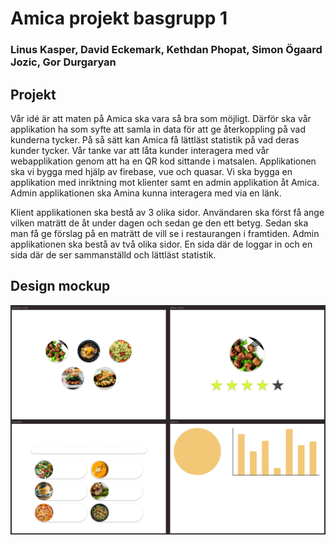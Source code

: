 # Amica projekt basgrupp 1
### Linus Kasper, David Eckemark, Kethdan Phopat, Simon Ögaard Jozic, Gor Durgaryan

## Projekt 
Vår idé är att maten på Amica ska vara så bra som möjligt. Därför ska vår applikation ha som syfte att samla in data för att ge återkoppling på vad kunderna tycker. På så sätt kan Amica få lättläst statistik på vad deras kunder tycker.
Vår tanke var att låta kunder interagera med vår webapplikation genom att ha en QR kod sittande i matsalen. Applikationen ska vi bygga med hjälp av firebase, vue och quasar. Vi ska bygga en applikation med inriktning mot klienter samt en admin applikation åt Amica. Admin applikationen ska Amina kunna interagera med via en länk.

Klient applikationen ska bestå av 3 olika sidor. Användaren ska först få ange vilken maträtt de åt under dagen och sedan ge den ett betyg. Sedan ska man få ge förslag på en maträtt de vill se i restaurangen i framtiden. Admin applikationen ska bestå av två olika sidor. En sida där de loggar in och en sida där de ser sammanställd och lättläst statistik.

## Design mockup

![Test Image 1](https://github.com/abbindustrigymnasium/smarta-system-amica-projekt-grupp1/blob/master/MicrosoftTeams-image%20(6).png)

